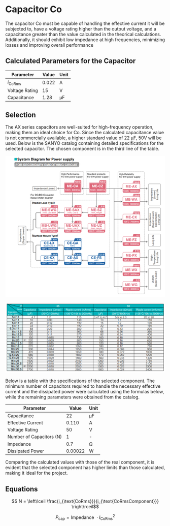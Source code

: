 # Capacitor Co

The capacitor Co must be capable of handling the effective current it will be subjected to, have a voltage rating higher than the output voltage, and a capacitance greater than the value calculated in the theorical calculations. Additionally, it should exhibit low impedance at high frequencies, minimizing losses and improving overall performance

## Calculated Parameters for the Capacitor

| **Parameter**       | **Value** | **Unit** |
|--------------------|---------|---------|
| $i_{\text{CoRms}}$ | 0.022   | A       |
| Voltage Rating   | 15      | V       |
| Capacitance     | 1.28    | µF      |

## Selection

The AX series capacitors are well-suited for high-frequency operation, making them an ideal choice for Co. Since the calculated capacitance value is not commercially available, a higher standard value of 22 µF, 50V will be used. Below is the SANYO catalog containing detailed specifications for the selected capacitor. The chosen component is in the third line of the table.

<p align="center">
  <img src="/images/components/Capacitor%20Co/System%20Diagram.png" alt="System Diagram for Power Supply">
</p>

<p align="center">
  <img src="/images/components/Capacitor%20Co/Capacitors%20Paramenters.png" alt="Capacitor Paramenteres">
</p>

Below is a table with the specifications of the selected component. The minimum number of capacitors required to handle the necessary effective current and the dissipated power were calculated using the formulas below, while the remaining parameters were obtained from the catalog.

<table align="center">
  <thead>
    <tr>
      <th><strong>Parameter</strong></th>
      <th><strong>Value</strong></th>
      <th><strong>Unit</strong></th>
    </tr>
  </thead>
  <tbody>
    <tr>
      <td>Capacitance</td>
      <td>22</td>
      <td>µF</td>
    </tr>
    <tr>
      <td>Effective Current</td>
      <td>0.110</td>
      <td>A</td>
    </tr>
    <tr>
      <td>Voltage Rating</td>
      <td>50</td>
      <td>V</td>
    </tr>
    <tr>
      <td>Number of Capacitors (N)</td>
      <td>1</td>
      <td>-</td>
    </tr>
    <tr>
      <td>Impedance</td>
      <td>0.7</td>
      <td>Ω</td>
    </tr>
    <tr>
      <td>Dissipated Power</td>
      <td>0.00022</td>
      <td>W</td>
    </tr>
  </tbody>
</table>


Comparing the calculated values with those of the real component, it is evident that the selected component has higher limits than those calculated, making it ideal for the project.

## Equations

$$ N = \left\lceil \frac{i_{\text{CoRms}}}{i_{\text{CoRmsComponent}}} \right\rceil$$

$$ P_{\text{cap}} = \text{Impedance } \cdot I_{\text{CoRms}}^2$$







